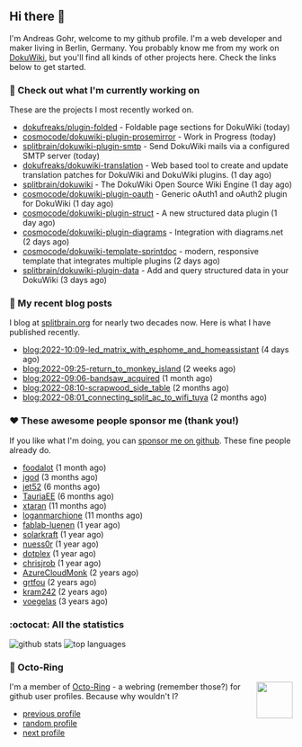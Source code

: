 ## Hi there :wave:

I'm Andreas Gohr, welcome to my github profile. I'm a web developer and maker living in Berlin, Germany. You probably know me from my work on [DokuWiki](https://github.com/splitbrain/dokuwiki), but you'll find all kinds of other projects here. Check the links below to get started.

### :hammer: Check out what I'm currently working on

These are the projects I most recently worked on.


- [dokufreaks/plugin-folded](https://github.com/dokufreaks/plugin-folded) - Foldable page sections for DokuWiki (today)
- [cosmocode/dokuwiki-plugin-prosemirror](https://github.com/cosmocode/dokuwiki-plugin-prosemirror) - Work in Progress (today)
- [splitbrain/dokuwiki-plugin-smtp](https://github.com/splitbrain/dokuwiki-plugin-smtp) - Send DokuWiki mails via a configured SMTP server (today)
- [dokufreaks/dokuwiki-translation](https://github.com/dokufreaks/dokuwiki-translation) - Web based tool to create and update translation patches for DokuWiki and DokuWiki plugins. (1 day ago)
- [splitbrain/dokuwiki](https://github.com/splitbrain/dokuwiki) - The DokuWiki Open Source Wiki Engine (1 day ago)
- [cosmocode/dokuwiki-plugin-oauth](https://github.com/cosmocode/dokuwiki-plugin-oauth) - Generic oAuth1 and oAuth2 plugin for DokuWiki (1 day ago)
- [cosmocode/dokuwiki-plugin-struct](https://github.com/cosmocode/dokuwiki-plugin-struct) - A new structured data plugin (1 day ago)
- [cosmocode/dokuwiki-plugin-diagrams](https://github.com/cosmocode/dokuwiki-plugin-diagrams) - Integration with diagrams.net (2 days ago)
- [cosmocode/dokuwiki-template-sprintdoc](https://github.com/cosmocode/dokuwiki-template-sprintdoc) - modern, responsive template that integrates multiple plugins (2 days ago)
- [splitbrain/dokuwiki-plugin-data](https://github.com/splitbrain/dokuwiki-plugin-data) - Add and query structured data in your DokuWiki (3 days ago)

### :scroll: My recent blog posts

I blog at [splitbrain.org](https://www.splitbrain.org) for nearly two decades now. Here is what I have published recently.


- [blog:2022-10:09-led_matrix_with_esphome_and_homeassistant](https://www.splitbrain.org/blog/2022-10/09-led_matrix_with_esphome_and_homeassistant) (4 days ago)
- [blog:2022-09:25-return_to_monkey_island](https://www.splitbrain.org/blog/2022-09/25-return_to_monkey_island) (2 weeks ago)
- [blog:2022-09:06-bandsaw_acquired](https://www.splitbrain.org/blog/2022-09/06-bandsaw_acquired) (1 month ago)
- [blog:2022-08:10-scrapwood_side_table](https://www.splitbrain.org/blog/2022-08/10-scrapwood_side_table) (2 months ago)
- [blog:2022-08:01_connecting_split_ac_to_wifi_tuya](https://www.splitbrain.org/blog/2022-08/01_connecting_split_ac_to_wifi_tuya) (2 months ago)

### :hearts:️ These awesome people sponsor me (thank you!)

If you like what I'm doing, you can [sponsor me on github](https://github.com/sponsors/splitbrain). These fine people already do.


- [foodalot](https://github.com/foodalot) (1 month ago)
- [jgod](https://github.com/jgod) (3 months ago)
- [jet52](https://github.com/jet52) (6 months ago)
- [TauriaEE](https://github.com/TauriaEE) (6 months ago)
- [xtaran](https://github.com/xtaran) (11 months ago)
- [loganmarchione](https://github.com/loganmarchione) (11 months ago)
- [fablab-luenen](https://github.com/fablab-luenen) (1 year ago)
- [solarkraft](https://github.com/solarkraft) (1 year ago)
- [nuess0r](https://github.com/nuess0r) (1 year ago)
- [dotplex](https://github.com/dotplex) (1 year ago)
- [chrisjrob](https://github.com/chrisjrob) (1 year ago)
- [AzureCloudMonk](https://github.com/AzureCloudMonk) (2 years ago)
- [grtfou](https://github.com/grtfou) (2 years ago)
- [kram242](https://github.com/kram242) (2 years ago)
- [voegelas](https://github.com/voegelas) (3 years ago)

### :octocat: All the statistics

 ![github stats](https://github-readme-stats.vercel.app/api?username=splitbrain&show_icons=true&hide_title=true)
![top languages](https://github-readme-stats.vercel.app/api/top-langs/?username=splitbrain&layout=compact)


### :octopus: Octo-Ring

<img width="64" height="65" src="https://octo-ring.com/static/img/octo.png" align="right" alt="">

I'm a member of [Octo-Ring](https://octo-ring.com/) - a webring (remember those?) for github user profiles. Because why wouldn't I? 

* [previous profile](https://octo-ring.com/p/splitbrain/prev)
* [random profile](https://octo-ring.com/p/splitbrain/random)
* [next profile](https://octo-ring.com/p/splitbrain/next)

